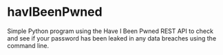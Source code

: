 # havIBeenPwned
Simple Python program using the Have I Been Pwned REST API to check and see if your password has been leaked in any data breaches using the command line.
